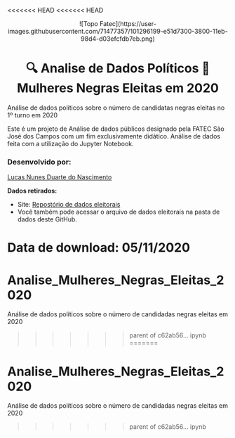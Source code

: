 <<<<<<< HEAD
<<<<<<< HEAD
<center> ![Topo Fatec](https://user-images.githubusercontent.com/71477357/101296199-e51d7300-3800-11eb-98d4-d03efcfdb7eb.png) </center>

# <center>🔍 Analise de Dados Políticos 💾 <br/> Mulheres Negras Eleitas em 2020  </center>
 Análise de dados políticos sobre o número de candidatas negras eleitas no 1º turno em 2020

Este é um projeto de Análise de dados públicos designado pela FATEC São José dos Campos com um fim exclusivamente didático.
Análise de dados feita com a utilização do Jupyter Notebook.

### Desenvolvido por:
[Lucas Nunes Duarte do Nascimento](https://github.com/Lkduarte)

**Dados retirados:** 

   + Site: [Repostório de dados eleitorais](https://www.tse.jus.br/eleicoes/estatisticas/repositorio-de-dados-eleitorais-1)
   + Você também pode acessar o arquivo de dados eleitorais na pasta de dados deste GitHub.
   
Data de download: 05/11/2020
=======
# Analise_Mulheres_Negras_Eleitas_2020
 Análise de dados políticos sobre o número de candidadas negras eleitas em 2020
>>>>>>> parent of c62ab56... ipynb
=======
# Analise_Mulheres_Negras_Eleitas_2020
 Análise de dados políticos sobre o número de candidadas negras eleitas em 2020
>>>>>>> parent of c62ab56... ipynb
